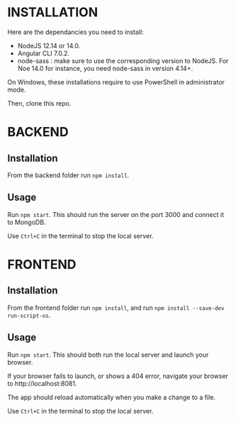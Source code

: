 # INSTALLATION

Here are the dependancies you need to install:

- NodeJS 12.14 or 14.0.
- Angular CLI 7.0.2.
- node-sass : make sure to use the corresponding version to NodeJS. For Noe 14.0 for instance, you need node-sass in version 4.14+.

On Windows, these installations require to use PowerShell in administrator mode.

Then, clone this repo.

# BACKEND

## Installation

From the backend folder run `npm install`.

## Usage

Run `npm start`. This should run the server on the port 3000 and connect it to MongoDB.

Use `Ctrl+C` in the terminal to stop the local server.

# FRONTEND

## Installation

From the frontend folder run `npm install`, and run `npm install --save-dev run-script-os`.

## Usage

Run `npm start`. This should both run the local server and launch your browser.

If your browser fails to launch, or shows a 404 error, navigate your browser to http://localhost:8081.

The app should reload automatically when you make a change to a file.

Use `Ctrl+C` in the terminal to stop the local server.
